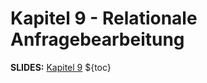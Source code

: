 # Kapitel 9 - Relationale Anfragebearbeitung
**SLIDES:** [Kapitel 9](file:///home/malte/OneDriver/01_Studium/3.Semester/Datenbanken/Slides/dbs1_9.pdf)
${toc}
